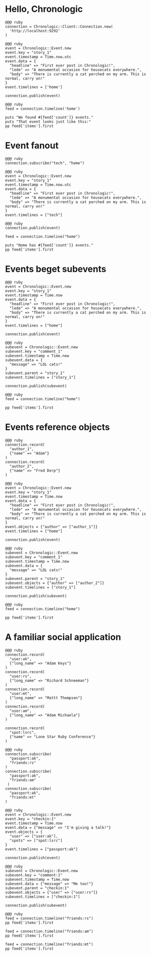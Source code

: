 <!SLIDE center>

# Hello, Chronologic

<!SLIDE code>

    @@@ ruby
    connection = Chronologic::Client::Connection.new(
      'http://localhost:9292'
    )

<!SLIDE code>

    @@@ ruby
    event = Chronologic::Event.new
    event.key = "story_1"
    event.timestamp = Time.now.utc
    event.data = {
      "headline" => "First ever post in Chronologic!",
      "lede" => "A monumental occasion for housecats everywhere.",
      "body" => "There is currently a cat perched on my arm. This is normal, carry on!"
    }
    event.timelines = ['home']

    connection.publish(event)

<!SLIDE code>

    @@@ ruby
    feed = connection.timeline('home')

    puts "We found #{feed['count']} events."
    puts "That event looks just like this:"
    pp feed['items'].first

<!SLIDE center>

# Event fanout

<!SLIDE code>

    @@@ ruby
    connection.subscribe("tech", "home")

<!SLIDE code>

    @@@ ruby
    event = Chronologic::Event.new
    event.key = "story_1"
    event.timestamp = Time.now.utc
    event.data = {
      "headline" => "First ever post in Chronologic!",
      "lede" => "A monumental occasion for housecats everywhere.",
      "body" => "There is currently a cat perched on my arm. This is normal, carry on!"
    }
    event.timelines = ["tech"]

<!SLIDE code>

    @@@ ruby
    connection.publish(event)

    feed = connection.timeline("home")

    puts "Home has #{feed['count']} events."
    pp feed['items'].first

<!SLIDE center>

# Events beget subevents

<!SLIDE code>

    @@@ ruby
    event = Chronologic::Event.new
    event.key = "story_1"
    event.timestamp = Time.now
    event.data = {
      "headline" => "First ever post in Chronologic!",
      "lede" => "A monumental occasion for housecats everywhere.",
      "body" => "There is currently a cat perched on my arm. This is normal, carry on!"
    }
    event.timelines = ["home"]

    connection.publish(event)

<!SLIDE code>

    @@@ ruby
    subevent = Chronologic::Event.new
    subevent.key = "comment_1"
    subevent.timestamp = Time.now
    subevent.data = {
      "message" => "LOL cats!"
    }
    subevent.parent = "story_1"
    subevent.timelines = ["story_1"]

    connection.publish(subevent)

<!SLIDE code>

    @@@ ruby
    feed = connection.timeline("home")

    pp feed['items'].first

<!SLIDE center>

# Events reference objects

<!SLIDE code>

    @@@ ruby
    connection.record(
      "author_1", 
      {"name" => "Adam"}
    )
    connection.record(
      "author_2", 
      {"name" => "Fred Derp"}
    )

<!SLIDE code>

    @@@ ruby
    event = Chronologic::Event.new
    event.key = "story_1"
    event.timestamp = Time.now
    event.data = {
      "headline" => "First ever post in Chronologic!",
      "lede" => "A monumental occasion for housecats everywhere.",
      "body" => "There is currently a cat perched on my arm. This is normal, carry on!"
    }
    event.objects = {"author" => ["author_1"]}
    event.timelines = ["home"]

    connection.publish(event)

<!SLIDE code>

    @@@ ruby
    subevent = Chronologic::Event.new
    subevent.key = "comment_1"
    subevent.timestamp = Time.now
    subevent.data = {
      "message" => "LOL cats!"
    }
    subevent.parent = "story_1"
    subevent.objects = {"author" => ["author_2"]}
    subevent.timelines = ["story_1"]

    connection.publish(subevent)

<!SLIDE code>

    @@@ ruby
    feed = connection.timeline("home")

    pp feed['items'].first

<!SLIDE center>

# A familiar social application

<!SLIDE code>

    @@@ ruby
    connection.record(
      "user:ak", 
      {"long_name" => "Adam Keys"}
    )
    connection.record(
      "user:rs", 
      {"long_name" => "Richard Schneeman"}
    )
    connection.record(
      "user:mt", 
      {"long_name" => "Mattt Thompson"}
    )
    connection.record(
      "user:am", 
      {"long_name" => "Adam Michaela"}
    )

    connection.record(
      "spot:lsrc", 
      {"name" => "Lone Star Ruby Conference"}
    )

<!SLIDE code>

    @@@ ruby
    connection.subscribe(
      "passport:ak", 
      "friends:rs"
    )
    connection.subscribe(
      "passport:ak", 
      "friends:am"
     )
    connection.subscribe(
      "passport:ak", 
      "friends:mt"
    )

<!SLIDE code>

    @@@ ruby
    event = Chronologic::Event.new
    event.key = "checkin:1"
    event.timestamp = Time.now
    event.data = {"message" => "I'm giving a talk!"}
    event.objects = {
      "user" => ["user:ak"], 
      "spots" => ["spot:lsrc"]
    }
    event.timelines = ["passport:ak"]

    connection.publish(event)

<!SLIDE code>

    @@@ ruby
    subevent = Chronologic::Event.new
    subevent.key = "comment:1"
    subevent.timestamp = Time.now
    subevent.data = {"message" => "Me too!"}
    subevent.parent = "checkin:1"
    subevent.objects = {"user" => ["user:rs"]}
    subevent.timelines = ["checkin:1"]

    connection.publish(subevent)

<!SLIDE code>

    @@@ ruby
    feed = connection.timeline("friends:rs")
    pp feed['items'].first

    feed = connection.timeline("friends:am")
    pp feed['items'].first

    feed = connection.timeline("friends:mt")
    pp feed['items'].first

